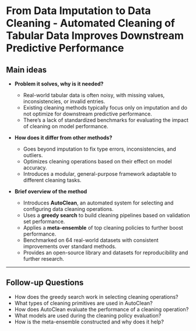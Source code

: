 # From Data Imputation to Data Cleaning - Automated Cleaning of Tabular Data Improves Downstream Predictive Performance

## Main ideas

- **Problem it solves, why is it needed?**
  - Real-world tabular data is often noisy, with missing values, inconsistencies, or invalid entries.
  - Existing cleaning methods typically focus only on imputation and do not optimize for downstream predictive performance.
  - There’s a lack of standardized benchmarks for evaluating the impact of cleaning on model performance.

- **How does it differ from other methods?**
  - Goes beyond imputation to fix type errors, inconsistencies, and outliers.
  - Optimizes cleaning operations based on their effect on model accuracy.
  - Introduces a modular, general-purpose framework adaptable to different cleaning tasks.

- **Brief overview of the method**
  - Introduces **AutoClean**, an automated system for selecting and configuring data cleaning operations.
  - Uses a **greedy search** to build cleaning pipelines based on validation set performance.
  - Applies a **meta-ensemble** of top cleaning policies to further boost performance.
  - Benchmarked on 64 real-world datasets with consistent improvements over standard methods.
  - Provides an open-source library and datasets for reproducibility and further research.

---

## Follow-up Questions

- How does the greedy search work in selecting cleaning operations?
- What types of cleaning primitives are used in AutoClean?
- How does AutoClean evaluate the performance of a cleaning operation?
- What models are used during the cleaning policy evaluation?
- How is the meta-ensemble constructed and why does it help?
